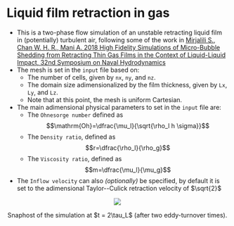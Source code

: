# Liquid film retraction in gas

- This is a two-phase flow simulation of an unstable retracting liquid film in (potentially) turbulent air, following some of the work in [Mirjalili S., Chan W. H. R., Mani A. 2018 High Fidelity Simulations of Micro-Bubble Shedding from Retracting Thin Gas Films in the Context of Liquid-Liquid Impact, 32nd Symposium on Naval Hydrodynamics](https://arxiv.org/pdf/1811.12352)
- The mesh is set in the `input` file based on:
    - The number of cells, given by `nx`, `ny`, and `nz`.
    - The domain size adimensionalized by the film thickness, given by `Lx`, `Ly`, and `Lz`.
    - Note that at this point, the mesh is uniform Cartesian.
- The main adimensional physical parameters to set in the `input` file are:
    - The `Ohnesorge number` defined as
    $$\mathrm{Oh}=\dfrac{\mu_l}{\sqrt{\rho_l h \sigma}}$$
    - The `Density ratio`, defined as
    $$r=\dfrac{\rho_l}{\rho_g}$$
    - The `Viscosity ratio`, defined as
    $$m=\dfrac{\mu_l}{\mu_g}$$
- The `Inflow velocity` can also *(optionally)* be specified, by default it is set to the adimensional Taylor--Culick retraction velocity of $\sqrt{2}$

<p align="center"><img src="./snap_t2.png"/></p>
<p align="center">Snaphost of the simulation at $t = 2\tau_L$ (after two eddy-turnover times).</p>
